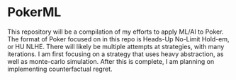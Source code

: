 # PokerML

This repository will be a compilation of my efforts to apply ML/AI to Poker.
The format of Poker focused on in this repo is Heads-Up No-Limit Hold-em, or HU NLHE.
There will likely be multiple attempts at strategies, with many iterations.
I am first focusing on a strategy that uses heavy abstraction, as well as monte-carlo simulation.
After this is complete, I am planning on implementing counterfactual regret.
